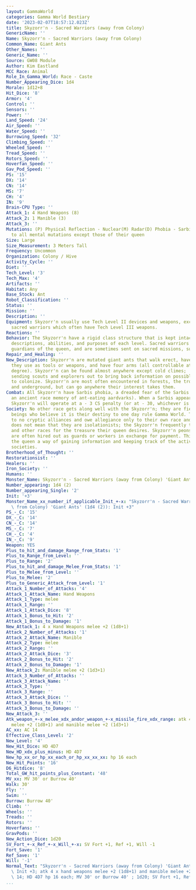 ```yaml
---
layout: GammaWorld
categories: Gamma World Bestiary
date: '2023-02-07T18:57:12.023Z'
title: Skyzorr'n - Sacred Warriors (away from Colony)
GenericName: ''
Name: Skyzorr'n - Sacred Warriors (away from Colony)
Common_Name: Giant Ants
Other_Names: ''
Generic_Name: ''
Source: GW08 Module
Author: Kim Eastland
MCC Race: Animal
Role_In_Gamma_World: Race - Caste
Number_Appearing_Dice: 1d4
Morale: 1d12+8
Hit_Dice: '8'
Armor: '4'
Control: ''
Sensors: ''
Power: ''
Land_Speed: '24'
Air_Speed: ''
Water_Speed: ''
Burrowing_Speed: '32'
Climbing_Speed: ''
Wheeled_Speed: ''
Tread_Speed: ''
Rotors_Speed: ''
Hoverfan_Speed: ''
Gav_Pod_Speed: ''
PS: '15'
DX: '14'
CN: '14'
MS: '7'
CH: '4'
IN: '9'
Brain-CPU Type: ''
Attack_1: 4 Hand Weapons (8)
Attack_2: 1 Manible (3)
Attack_3: ''
Mutations: (P) Physical Reflection - Nuclear(M) Radar(D) Phobia - Sarbis.   Immunity
  to all mental mutations except those of their queen
Size: Large
Size_Measurement: 3 Meters Tall
Frequency: Uncommon
Organization: Colony / Hive
Activity_Cycle: ''
Diet: ''
Tech_Level: '3'
Tech_Max: '4'
Artifacts: ''
Habitat: Any
Base_Stock: Ant
Robot_Classification: ''
Status: ''
Mission: ''
Description: ''
Equipment: Skyzorr'n usually use Tech Level II devices and weapons, except for the
  sacred warriors which often have Tech Level III weapons.
Reactions: ''
Behavior: The Skyzorr'n have a rigid class structure that is kept intact by the physical
  descriptions, abilities, and purposes of each level. Sacred warriors are elite fighters,
  guardians of the queen, and are sometimes sent on sacred missions, such as revenge.
Repair_and_Healing: ''
New_Description: Skyzorr'n are mutated giant ants that walk erect, have large mandibles
  they use as tools or weapons, and have four arms (all controllable at once to some
  degree). Skyzorr'n can be found almost anywhere except cold climes;  they are constantly
  sending scouts and explorers out to bring back information on possible new areas
  to colonize. Skyzorr'n are most often encountered in forests, the tropics, grasslands,
  and underground, but can go anywhere their interest takes them.
Combat: All Skyzorr'n have Sarbis phobia, a dreaded fear of the Sarbis race (probably
  an ancient race memory of ant-eating aardvarks). When a Sarbis appears on the scene,
  Skyzorr'n will operate at a - 3 CS penalty (or at - 30, whichever is appropriate).
Society: No other race gets along well with the Skyzorr'n; they are fierce, warlike
  beings who believe it is their destiny to one day rule Gamma World. They belong
  to no cryptic alliances and owe allegiance only to their own race and destiny. This
  does not mean that they are isolationists; the Skyzorr'n frequently trade with merchants
  and other races for the treasure their queen desires. Skyzorr'n peons or warriors
  are often hired out as guards or workers in exchange for payment. This also gives
  the queen a way of gaining information and keeping track of the activities of other
  societies.
Brotherhood_of_Thought: ''
Restorationsist: ''
Healers: ''
Iron_Society: ''
Humans: ''
Monster_Name: Skyzorr'n - Sacred Warriors (away from Colony) 'Giant Ants'
Number_appearing: 1d4 (2)
Number_appearing_Single: '2'
Init: '+3'
Monster_Name_xx_number_if_applicable_Init_+-x: "Skyzorr'n - Sacred Warriors (away\
  \ from Colony) 'Giant Ants' (1d4 (2)): Init +3"
PS_-_C: '15'
DX_-_C: '14'
CN_-_C: '14'
MS_-_C: '7'
CH_-_C: '4'
IN_-_C: '9'
Weapon: YES
Plus_to_hit_and_damage_Range_from_Stats: '1'
Plus_to_Range_from_Level: ''
Plus_to_Range: '2'
Plus_to_hit_and_damage_Melee_From_Stats: '1'
Plus_to_Melee_from_Level: ''
Plus_to_Melee: '2'
Plus_to_Generic_Attack_from_Level: '1'
Attack_1_Number_of_Attacks: '4'
Attack_1_Attack_Name: Hand Weapons
Attack_1_Type: melee
Attack_1_Range: ''
Attack_1_Attack_Dice: '8'
Attack_1_Bonus_to_Hit: '2'
Attack_1_Bonus_to_Damage: '1'
New_Attack_1: 4 x Hand Weapons melee +2 (1d8+1)
Attack_2_Number_of_Attacks: '1'
Attack_2_Attack_Name: Manible
Attack_2_Type: melee
Attack_2_Range: ''
Attack_2_Attack_Dice: '3'
Attack_2_Bonus_to_Hit: '2'
Attack_2_Bonus_to_Damage: '1'
New_Attack_2: Manible melee +2 (1d3+1)
Attack_3_Number_of_Attacks: ''
Attack_3_Attack_Name: ''
Attack_3_Type: ''
Attack_3_Range: ''
Attack_3_Attack_Dice: ''
Attack_3_Bonus_to_Hit: ''
Attack_3_Bonus_to_Damage: ''
New_Attack_3: ''
Atk_weapon_+-x_melee_xdx_andor_weapon_+-x_missile_fire_xdx_range: atk 4 x hand weapons
  melee +2 (1d8+1) and manible melee +2 (1d3+1)
AC_xx: AC 14
Effective_Class_Level: '2'
New_Level: '4'
New_Hit_Dice: HD 4D7
New_HD_xdx_plus_minus: HD 4D7
New_hp_xx_or_hp_xx_each_or_hp_xx_xx_xx: hp 16 each
New_Hit_Points: '16'
D6_Hitdice: '8'
Total_GW_hit_points_plus_Constant: '48'
MV_xx: MV 30' or Burrow 40'
Walk: 30'
Fly: ''
Swim: ''
Burrow: Burrow 40'
Climb: ''
Wheels: ''
Treads: ''
Rotors: ''
Hoverfans: ''
GravPods: ''
New_Action_Dice: 1d20
SV_Fort_+-x_Ref_+-x_Will_+-x: SV Fort +1, Ref +1, Will -1
Fort_Save: '1'
Ref_Save: '1'
Will: '-1'
Normal_Text: "Skyzorr'n - Sacred Warriors (away from Colony) 'Giant Ants' (1d4 (2)):\
  \ Init +3; atk 4 x hand weapons melee +2 (1d8+1) and manible melee +2 (1d3+1); AC\
  \ 14; HD 4D7 hp 16 each; MV 30' or Burrow 40' ; 1d20; SV Fort +1, Ref +1, Will -1"
...
```

